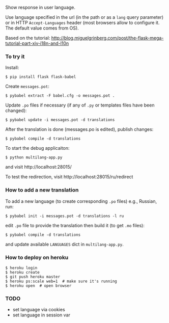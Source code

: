 Show response in user language.

Use language specified in the url (in the path or as a `lang` query
parameter) or in HTTP `Accept-Languages` header (most browsers allow to
configure it. The default value comes from OS).

Based on the tutorial:
http://blog.miguelgrinberg.com/post/the-flask-mega-tutorial-part-xiv-i18n-and-l10n

### To try it

Install:

    $ pip install flask flask-babel

Create `messages.pot`:

    $ pybabel extract -F babel.cfg -o messages.pot .

Update `.po` files if necessary (if any of `.py` or templates files have been changed):

    $ pybabel update -i messages.pot -d translations

After the translation is done (messages.po is edited), publish changes:

    $ pybabel compile -d translations

To start the debug applicaiton:

    $ python multilang-app.py

and visit http://localhost:28015/

To test the redirection, visit http://localhost:28015/ru/redirect

### How to add a new translation

To add a new language (to create corresponding `.po` files) e.g., Russian, run:

    $ pybabel init -i messages.pot -d translations -l ru

edit `.po` file to provide the translation then build it (to get `.mo` files):

    $ pybabel compile -d translations

and update available `LANGUAGES` dict in `multilang-app.py`.

### How to deploy on heroku

    $ heroku login
    $ heroku create
    $ git push heroku master
    $ heroku ps:scale web=1  # make sure it's running
    $ heroku open  # open browser

### TODO

- set language via cookies
- set language in session var
